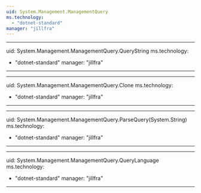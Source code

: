 ```yaml
---
uid: System.Management.ManagementQuery
ms.technology: 
  - "dotnet-standard"
manager: "jillfra"
---
```


---
uid: System.Management.ManagementQuery.QueryString
ms.technology: 
  - "dotnet-standard"
manager: "jillfra"
---

---
uid: System.Management.ManagementQuery.Clone
ms.technology: 
  - "dotnet-standard"
manager: "jillfra"
---

---
uid: System.Management.ManagementQuery.ParseQuery(System.String)
ms.technology: 
  - "dotnet-standard"
manager: "jillfra"
---

---
uid: System.Management.ManagementQuery.QueryLanguage
ms.technology: 
  - "dotnet-standard"
manager: "jillfra"
---

